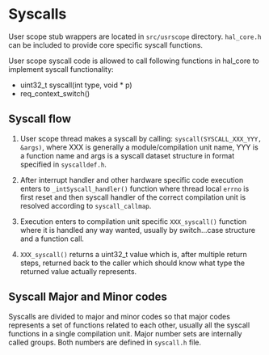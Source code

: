 Syscalls
========

User scope stub wrappers are located in `src/usrscope` directory. `hal_core.h`
can be included to provide core specific syscall functions.

User scope syscall code is allowed to call following functions in hal_core to
implement syscall functionality:

+ uint32_t syscall(int type, void * p)
+ req_context_switch()


Syscall flow
------------

1. User scope thread makes a syscall by calling: `syscall(SYSCALL_XXX_YYY, &args)`,
   where XXX is generally a module/compilation unit name, YYY is a function name
   and args is a syscall dataset structure in format specified in `syscalldef.h`.

2. After interrupt handler and other hardware specific code execution enters to
   `_intSyscall_handler()` function where thread local `errno` is first reset
   and then syscall handler of the correct compilation unit is resolved
   according to `syscall_callmap`.

3. Execution enters to compilation unit specific `XXX_syscall()` function where
   it is handled any way wanted, usually by switch...case structure and a
   function call.

4. `XXX_syscall()` returns a uint32_t value which is, after multiple return
   steps, returned back to the caller which should know what type the returned
   value actually represents.


Syscall Major and Minor codes
------------------------------

Syscalls are divided to major and minor codes so that major codes represents a
set of functions related to each other, usually all the syscall functions in a
single compilation unit. Major number sets are internally called groups. Both
numbers are defined in `syscall.h` file.

